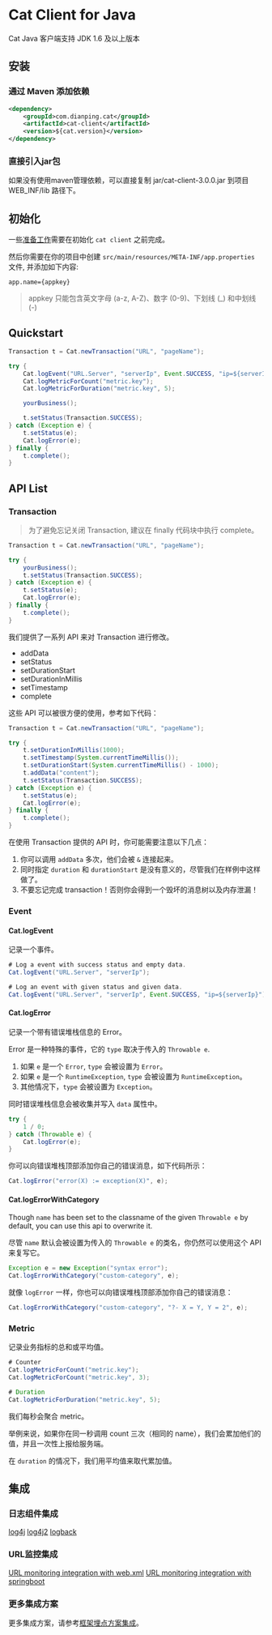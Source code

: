 # Cat Client for Java

Cat Java 客户端支持 JDK 1.6 及以上版本

## 安装

### 通过 Maven 添加依赖

```xml
<dependency>
    <groupId>com.dianping.cat</groupId>
    <artifactId>cat-client</artifactId>
    <version>${cat.version}</version>
</dependency>
```

### 直接引入jar包

如果没有使用maven管理依赖，可以直接复制 jar/cat-client-3.0.0.jar 到项目 WEB_INF/lib 路径下。

## 初始化

一些[准备工作](../_/preparations.zh-CN.md)需要在初始化 `cat client` 之前完成。

然后你需要在你的项目中创建 `src/main/resources/META-INF/app.properties` 文件, 并添加如下内容:

```
app.name={appkey}
```

> appkey 只能包含英文字母 (a-z, A-Z)、数字 (0-9)、下划线 (\_) 和中划线 (-)

## Quickstart

```java
Transaction t = Cat.newTransaction("URL", "pageName");

try {
    Cat.logEvent("URL.Server", "serverIp", Event.SUCCESS, "ip=${serverIp}");
    Cat.logMetricForCount("metric.key");
    Cat.logMetricForDuration("metric.key", 5);

    yourBusiness();

    t.setStatus(Transaction.SUCCESS);
} catch (Exception e) {
    t.setStatus(e);
    Cat.logError(e);
} finally {
    t.complete();
}
```

## API List

### Transaction

> 为了避免忘记关闭 Transaction, 建议在 finally 代码块中执行 complete。

```java
Transaction t = Cat.newTransaction("URL", "pageName");

try {
    yourBusiness();
    t.setStatus(Transaction.SUCCESS);
} catch (Exception e) {
    t.setStatus(e);
    Cat.logError(e);
} finally {
    t.complete();
}
```

我们提供了一系列 API 来对 Transaction 进行修改。

* addData
* setStatus
* setDurationStart
* setDurationInMillis
* setTimestamp
* complete

这些 API 可以被很方便的使用，参考如下代码：

```java
Transaction t = Cat.newTransaction("URL", "pageName");

try {
    t.setDurationInMillis(1000);
    t.setTimestamp(System.currentTimeMillis());
    t.setDurationStart(System.currentTimeMillis() - 1000);
    t.addData("content");
    t.setStatus(Transaction.SUCCESS);
} catch (Exception e) {
    t.setStatus(e);
    Cat.logError(e);
} finally {
    t.complete();
}
```

在使用 Transaction 提供的 API 时，你可能需要注意以下几点：

1. 你可以调用 `addData` 多次，他们会被 `&` 连接起来。
2. 同时指定 `duration` 和 `durationStart` 是没有意义的，尽管我们在样例中这样做了。
3. 不要忘记完成 transaction！否则你会得到一个毁坏的消息树以及内存泄漏！

### Event

#### Cat.logEvent

记录一个事件。

```java
# Log a event with success status and empty data.
Cat.logEvent("URL.Server", "serverIp");

# Log an event with given status and given data.
Cat.logEvent("URL.Server", "serverIp", Event.SUCCESS, "ip=${serverIp}");
```

#### Cat.logError

记录一个带有错误堆栈信息的 Error。

Error 是一种特殊的事件，它的 `type` 取决于传入的 `Throwable e`.

1. 如果 `e` 是一个 `Error`, `type` 会被设置为 `Error`。
2. 如果 `e` 是一个 `RuntimeException`, `type` 会被设置为 `RuntimeException`。
3. 其他情况下，`type` 会被设置为 `Exception`。

同时错误堆栈信息会被收集并写入 `data` 属性中。

```java
try {
    1 / 0;
} catch (Throwable e) {
    Cat.logError(e);
}
```

你可以向错误堆栈顶部添加你自己的错误消息，如下代码所示：

```java
Cat.logError("error(X) := exception(X)", e);
```

#### Cat.logErrorWithCategory

Though `name` has been set to the classname of the given `Throwable e` by default, you can use this api to overwrite it.

尽管 `name` 默认会被设置为传入的 `Throwable e` 的类名，你仍然可以使用这个 API 来复写它。

```java
Exception e = new Exception("syntax error");
Cat.logErrorWithCategory("custom-category", e);
```

就像 `logError` 一样，你也可以向错误堆栈顶部添加你自己的错误消息：

```java
Cat.logErrorWithCategory("custom-category", "?- X = Y, Y = 2", e);
```

### Metric

记录业务指标的总和或平均值。

```java
# Counter
Cat.logMetricForCount("metric.key");
Cat.logMetricForCount("metric.key", 3);

# Duration
Cat.logMetricForDuration("metric.key", 5);
```

我们每秒会聚合 metric。

举例来说，如果你在同一秒调用 count 三次（相同的 name），我们会累加他们的值，并且一次性上报给服务端。

在 `duration` 的情况下，我们用平均值来取代累加值。

## 集成

### 日志组件集成

[log4j](./../../integration/log4j/README.md)
[log4j2](./../../integration/log4j2/README.md)
[logback](./../../integration/logback/README.md)

### URL监控集成

[URL monitoring integration with web.xml](./../../integration/URL/README.md)
[URL monitoring integration with springboot](./../../integration/spring-boot/README.md)

### 更多集成方案

更多集成方案，请参考[框架埋点方案集成](../../integration)。
